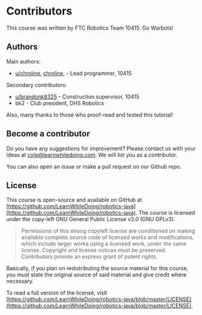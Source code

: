 # Contributors

This course was written by FTC Robotics Team 10415. Go Warbots!

## Authors

Main authors:

* [u/chroline](https://www.reddit.com/user/chroline),  [chroline](https://github.com/chroline),  - Lead programmer, 10415

Secondary contributors:

* [u/brandonk8325](https://www.reddit.com/user/brandonk8325) - Construction supervisor, 10415
* bk2 - Club president, DHS Robotics

Also, many thanks to those who proof-read and tested this tutorial!

## Become a contributor

Do you have any suggestions for improvement? Please contact us with your ideas at [cole@learnwhiledoing.com](mailto:cole@learnwhiledoing.com). We will list you as a contributor.

You can also open an issue or make a pull request on our Github repo.

## License

This course is open-source and available on GitHub at [https://github.com/LearnWhileDoing/robotics-java](https://github.com/LearnWhileDoing/robotics-java). The course is licensed under the copy-left GNU General Public License v3.0 \(GNU GPLv3\). 

> Permissions of this strong copyleft license are conditioned on making available complete source code of licensed works and modifications, which include larger works using a licensed work, under the same license. Copyright and license notices must be preserved. Contributors provide an express grant of patent rights.

Basically, if you plan on redistributing the source material for this course, you must state the original source of said material and give credit where necessary.

To read a full version of the license, visit [https://github.com/LearnWhileDoing/robotics-java/blob/master/LICENSE](https://github.com/LearnWhileDoing/robotics-java/blob/master/LICENSE).

